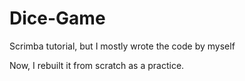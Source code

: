 # Dice-Game
Scrimba tutorial, but I mostly wrote the code by myself

Now, I rebuilt it from scratch as a practice. 
